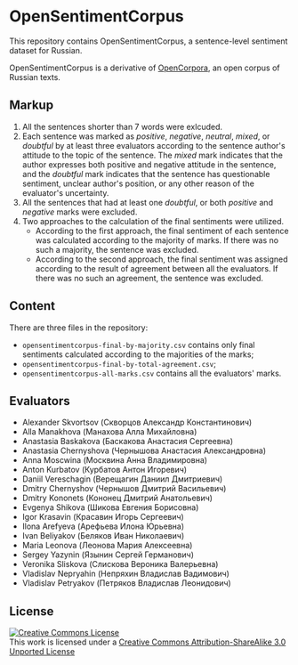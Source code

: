 # OpenSentimentCorpus

This repository contains OpenSentimentCorpus, a sentence-level sentiment dataset for Russian.

OpenSentimentCorpus is a derivative of [OpenCorpora](http://opencorpora.org/), an open corpus of Russian texts.

## Markup

1. All the sentences shorter than 7 words were exlcuded.
2. Each sentence was marked as _positive_, _negative_, _neutral_, _mixed_, or _doubtful_ by at least three evaluators according to the sentence author's attitude to the topic of the sentence. The  _mixed_ mark indicates that the author expresses both positive and negative attitude in the sentence, and the _doubtful_ mark indicates that the sentence has questionable sentiment, unclear author's position, or any other reason of the evaluator's uncertainty.
3. All the sentences that had at least one _doubtful_, or both _positive_ and _negative_ marks were excluded.
4. Two approaches to the calculation of the final sentiments were utilized.
	* According to the first approach, the final sentiment of each sentence was calculated according to the majority of marks. If there was no such a majority, the sentence was excluded.
	* According to the second approach, the final sentiment was assigned according to the result of agreement between all the evaluators. If there was no such an agreement, the sentence was excluded.


## Content
There are three files in the repository:

* `opensentimentcorpus-final-by-majority.csv` contains only final sentiments calculated according to the majorities of the marks;
* `opensentimentcorpus-final-by-total-agreement.csv`;
* `opensentimentcorpus-all-marks.csv` contains all the evaluators' marks.

## Evaluators

* Alexander Skvortsov (Скворцов Александр Константинович)
* Alla Manakhova (Манахова Алла Михайловна)
* Anastasia Baskakova (Баскакова Анастасия Сергеевна)
* Anastasia Chernyshova (Чернышова Анастасия Александровна)
* Anna Moscwina (Москвина Анна Владимировна)
* Anton Kurbatov (Курбатов Антон Игоревич)
* Daniil Vereschagin (Верещагин Даниил Дмитриевич)
* Dmitry Chernyshov (Чернышов Дмитрий Васильевич)
* Dmitry Kononets (Кононец Дмитрий Анатольевич)
* Evgenya Shikova (Шикова Евгения Борисовна)
* Igor Krasavin (Красавин Игорь Сергеевич)
* Ilona Arefyeva (Арефьева Илона Юрьевна)
* Ivan Beliyakov (Беляков Иван Николаевич)
* Maria Leonova (Леонова Мария Алексеевна)
* Sergey Yazynin (Язынин Сергей Германович)
* Veronika Sliskova (Слискова Вероника Валерьевна)
* Vladislav Nepryahin (Непряхин Владислав Вадимович)
* Vladislav Petryakov (Петряков Владислав Леонидович)


## License
<a rel="license" href="http://creativecommons.org/licenses/by-sa/3.0/"><img alt="Creative Commons License" style="border-width:0" src="https://i.creativecommons.org/l/by-sa/3.0/88x31.png" /></a><br/>
This work is licensed under a <a rel="license" href="http://creativecommons.org/licenses/by-sa/3.0">Creative Commons Attribution-ShareAlike 3.0 Unported License</a>

